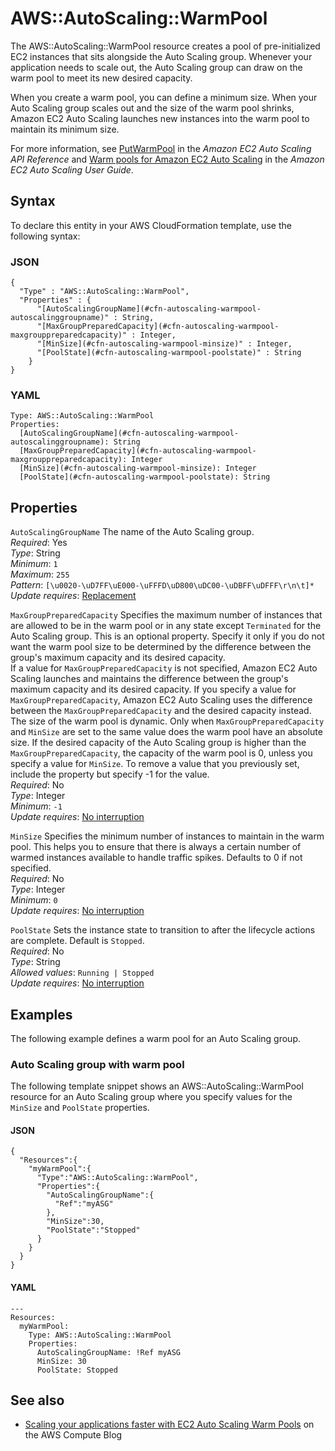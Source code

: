 # AWS::AutoScaling::WarmPool<a name="aws-resource-autoscaling-warmpool"></a>

The AWS::AutoScaling::WarmPool resource creates a pool of pre\-initialized EC2 instances that sits alongside the Auto Scaling group\. Whenever your application needs to scale out, the Auto Scaling group can draw on the warm pool to meet its new desired capacity\. 

When you create a warm pool, you can define a minimum size\. When your Auto Scaling group scales out and the size of the warm pool shrinks, Amazon EC2 Auto Scaling launches new instances into the warm pool to maintain its minimum size\. 

For more information, see [PutWarmPool](https://docs.aws.amazon.com/autoscaling/ec2/APIReference/API_PutWarmPool.html) in the *Amazon EC2 Auto Scaling API Reference* and [Warm pools for Amazon EC2 Auto Scaling](https://docs.aws.amazon.com/autoscaling/ec2/userguide/ec2-auto-scaling-warm-pools.html) in the *Amazon EC2 Auto Scaling User Guide*\.

## Syntax<a name="aws-resource-autoscaling-warmpool-syntax"></a>

To declare this entity in your AWS CloudFormation template, use the following syntax:

### JSON<a name="aws-resource-autoscaling-warmpool-syntax.json"></a>

```
{
  "Type" : "AWS::AutoScaling::WarmPool",
  "Properties" : {
      "[AutoScalingGroupName](#cfn-autoscaling-warmpool-autoscalinggroupname)" : String,
      "[MaxGroupPreparedCapacity](#cfn-autoscaling-warmpool-maxgrouppreparedcapacity)" : Integer,
      "[MinSize](#cfn-autoscaling-warmpool-minsize)" : Integer,
      "[PoolState](#cfn-autoscaling-warmpool-poolstate)" : String
    }
}
```

### YAML<a name="aws-resource-autoscaling-warmpool-syntax.yaml"></a>

```
Type: AWS::AutoScaling::WarmPool
Properties: 
  [AutoScalingGroupName](#cfn-autoscaling-warmpool-autoscalinggroupname): String
  [MaxGroupPreparedCapacity](#cfn-autoscaling-warmpool-maxgrouppreparedcapacity): Integer
  [MinSize](#cfn-autoscaling-warmpool-minsize): Integer
  [PoolState](#cfn-autoscaling-warmpool-poolstate): String
```

## Properties<a name="aws-resource-autoscaling-warmpool-properties"></a>

`AutoScalingGroupName`  <a name="cfn-autoscaling-warmpool-autoscalinggroupname"></a>
The name of the Auto Scaling group\.  
*Required*: Yes  
*Type*: String  
*Minimum*: `1`  
*Maximum*: `255`  
*Pattern*: `[\u0020-\uD7FF\uE000-\uFFFD\uD800\uDC00-\uDBFF\uDFFF\r\n\t]*`  
*Update requires*: [Replacement](https://docs.aws.amazon.com/AWSCloudFormation/latest/UserGuide/using-cfn-updating-stacks-update-behaviors.html#update-replacement)

`MaxGroupPreparedCapacity`  <a name="cfn-autoscaling-warmpool-maxgrouppreparedcapacity"></a>
Specifies the maximum number of instances that are allowed to be in the warm pool or in any state except `Terminated` for the Auto Scaling group\. This is an optional property\. Specify it only if you do not want the warm pool size to be determined by the difference between the group's maximum capacity and its desired capacity\.   
If a value for `MaxGroupPreparedCapacity` is not specified, Amazon EC2 Auto Scaling launches and maintains the difference between the group's maximum capacity and its desired capacity\. If you specify a value for `MaxGroupPreparedCapacity`, Amazon EC2 Auto Scaling uses the difference between the `MaxGroupPreparedCapacity` and the desired capacity instead\.   
The size of the warm pool is dynamic\. Only when `MaxGroupPreparedCapacity` and `MinSize` are set to the same value does the warm pool have an absolute size\.
If the desired capacity of the Auto Scaling group is higher than the `MaxGroupPreparedCapacity`, the capacity of the warm pool is 0, unless you specify a value for `MinSize`\. To remove a value that you previously set, include the property but specify \-1 for the value\.   
*Required*: No  
*Type*: Integer  
*Minimum*: `-1`  
*Update requires*: [No interruption](https://docs.aws.amazon.com/AWSCloudFormation/latest/UserGuide/using-cfn-updating-stacks-update-behaviors.html#update-no-interrupt)

`MinSize`  <a name="cfn-autoscaling-warmpool-minsize"></a>
Specifies the minimum number of instances to maintain in the warm pool\. This helps you to ensure that there is always a certain number of warmed instances available to handle traffic spikes\. Defaults to 0 if not specified\.  
*Required*: No  
*Type*: Integer  
*Minimum*: `0`  
*Update requires*: [No interruption](https://docs.aws.amazon.com/AWSCloudFormation/latest/UserGuide/using-cfn-updating-stacks-update-behaviors.html#update-no-interrupt)

`PoolState`  <a name="cfn-autoscaling-warmpool-poolstate"></a>
Sets the instance state to transition to after the lifecycle actions are complete\. Default is `Stopped`\.  
*Required*: No  
*Type*: String  
*Allowed values*: `Running | Stopped`  
*Update requires*: [No interruption](https://docs.aws.amazon.com/AWSCloudFormation/latest/UserGuide/using-cfn-updating-stacks-update-behaviors.html#update-no-interrupt)

## Examples<a name="aws-resource-autoscaling-warmpool--examples"></a>

The following example defines a warm pool for an Auto Scaling group\.

### Auto Scaling group with warm pool<a name="aws-resource-autoscaling-warmpool--examples--Auto_Scaling_group_with_warm_pool"></a>

The following template snippet shows an AWS::AutoScaling::WarmPool resource for an Auto Scaling group where you specify values for the `MinSize` and `PoolState` properties\. 

#### JSON<a name="aws-resource-autoscaling-warmpool--examples--Auto_Scaling_group_with_warm_pool--json"></a>

```
{
  "Resources":{
    "myWarmPool":{
      "Type":"AWS::AutoScaling::WarmPool",
      "Properties":{
        "AutoScalingGroupName":{
          "Ref":"myASG"
        },
        "MinSize":30,
        "PoolState":"Stopped"
      }
    }
  }
}
```

#### YAML<a name="aws-resource-autoscaling-warmpool--examples--Auto_Scaling_group_with_warm_pool--yaml"></a>

```
---
Resources:
  myWarmPool: 
    Type: AWS::AutoScaling::WarmPool
    Properties:
      AutoScalingGroupName: !Ref myASG
      MinSize: 30
      PoolState: Stopped
```

## See also<a name="aws-resource-autoscaling-warmpool--seealso"></a>
+ [Scaling your applications faster with EC2 Auto Scaling Warm Pools](http://aws.amazon.com/blogs/compute/scaling-your-applications-faster-with-ec2-auto-scaling-warm-pools/) on the AWS Compute Blog

